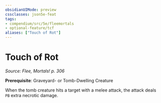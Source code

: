 ```yaml
---
obsidianUIMode: preview
cssclasses: json5e-feat
tags:
- compendium/src/5e/fleemortals
- optional-feature/tcf
aliases: ["Touch of Rot"]
---
```

# Touch of Rot
*Source: Flee, Mortals! p. 306*  

**Prerequisite**: Graveyard- or Tomb-Dwelling Creature

When the tomb creature hits a target with a melee attack, the attack deals `PB` extra necrotic damage.